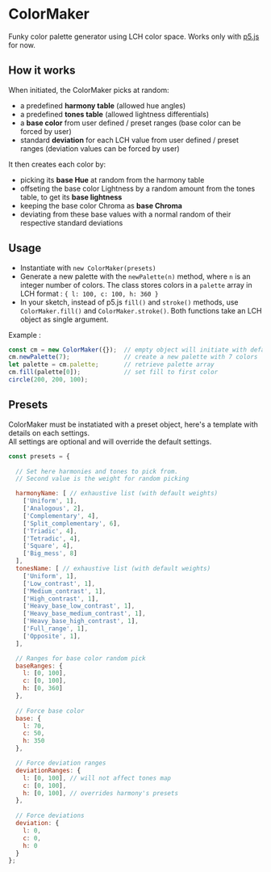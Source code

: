 # ColorMaker
Funky color palette generator using LCH color space. Works only with [p5.js](http://p5js.org) for now.

## How it works
When initiated, the ColorMaker picks at random:
- a predefined **harmony table** (allowed hue angles)
- a predefined **tones table** (allowed lightness differentials)
- a **base color** from user defined / preset ranges (base color can be forced by user)
- standard **deviation** for each LCH value from user defined / preset ranges (deviation values can be forced by user)

It then creates each color by:
- picking its **base Hue** at random from the harmony table
- offseting the base color Lightness by a random amount from the tones table, to get its **base lightness**
- keeping the base color Chroma as **base Chroma**
- deviating from these base values with a normal random of their respective standard deviations

## Usage
- Instantiate with `new ColorMaker(presets)`
- Generate a new palette with the `newPalette(n)` method, where `n` is an integer number of colors. The class stores colors in a `palette` array in LCH format : `{ l: 100, c: 100, h: 360 }`
- In your sketch, instead of p5.js `fill()` and `stroke()` methods, use `ColorMaker.fill()` and `ColorMaker.stroke()`. Both functions take an LCH object as single argument.

Example :
```js
const cm = new ColorMaker({});  // empty object will initiate with default settings
cm.newPalette(7);               // create a new palette with 7 colors
let palette = cm.palette;       // retrieve palette array
cm.fill(palette[0]);            // set fill to first color
circle(200, 200, 100);
```

## Presets
ColorMaker must be instatiated with a preset object, here's a template with details on each settings.  
All settings are optional and will override the default settings.

```js
const presets = {
  
  // Set here harmonies and tones to pick from.
  // Second value is the weight for random picking

  harmonyName: [ // exhaustive list (with default weights)
    ['Uniform', 1], 
    ['Analogous', 2], 
    ['Complementary', 4],
    ['Split_complementary', 6],
    ['Triadic', 4],
    ['Tetradic', 4],
    ['Square', 4],
    ['Big_mess', 8]
  ],
  tonesName: [ // exhaustive list (with default weights)
    ['Uniform', 1],
    ['Low_contrast', 1],
    ['Medium_contrast', 1],
    ['High_contrast', 1],
    ['Heavy_base_low_contrast', 1],
    ['Heavy_base_medium_contrast', 1],
    ['Heavy_base_high_contrast', 1],
    ['Full_range', 1],
    ['Opposite', 1],
  ],

  // Ranges for base color random pick
  baseRanges: {
    l: [0, 100],
    c: [0, 100],
    h: [0, 360]
  },
  
  // Force base color 
  base: {
    l: 70,
    c: 50,
    h: 350
  },

  // Force deviation ranges
  deviationRanges: {
    l: [0, 100], // will not affect tones map
    c: [0, 100],
    h: [0, 100], // overrides harmony's presets
  },
  
  // Force deviations 
  deviation: {
    l: 0,
    c: 0,
    h: 0
  }
};
```